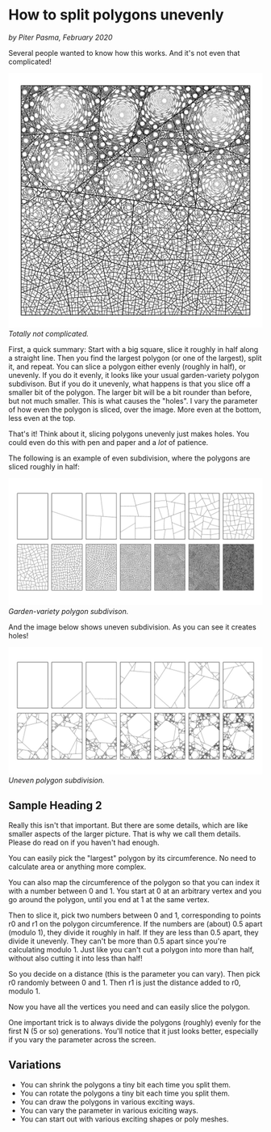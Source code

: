 # How to split polygons unevenly
*by Piter Pasma, February 2020*

Several people wanted to know how this works. And it's not even that complicated!

![This thing](polysub-1.jpg)
*Totally not complicated.*

First, a quick summary: Start with a big square, slice it roughly in half along a straight line. Then you find the largest polygon (or one of the largest), split it, and repeat. You can slice a polygon either evenly (roughly in half), or unevenly. If you do it evenly, it looks like your usual garden-variety polygon subdivison. But if you do it unevenly, what happens is that you slice off a smaller bit of the polygon. The larger bit will be a bit rounder than before, but not much smaller. This is what causes the "holes". I vary the parameter of how even the polygon is sliced, over the image. More even at the bottom, less even at the top.

That's it! Think about it, slicing polygons unevenly just makes holes. You could even do this with pen and paper and a *lot* of patience.

The following is an example of even subdivision, where the polygons are sliced roughly in half: 

![Even subdivision](polysub-2.jpg)
*Garden-variety polygon subdivison.*

And the image below shows uneven subdivision. As you can see it creates holes!

![Uneven subdivision](polysub-3.jpg)
*Uneven polygon subdivision.*

## Sample Heading 2

Really this isn't that important. But there are some details, which are like smaller aspects of the larger picture. That is why we call them details. Please do read on if you haven't had enough.

You can easily pick the "largest" polygon by its circumference. No need to calculate area or anything more complex.

You can also map the circumference of the polygon so that you can index it with a number between 0 and 1. You start at 0 at an arbitrary vertex and you go around the polygon, until you end at 1 at the same vertex.

Then to slice it, pick two numbers between 0 and 1, corresponding to points r0 and r1 on the polygon circumference. If the numbers are (about) 0.5 apart (modulo 1), they divide it roughly in half. If they are less than 0.5 apart, they divide it unevenly. They can't be more than 0.5 apart since you're calculating modulo 1. Just like you can't cut a polygon into more than half, without also cutting it into less than half!

So you decide on a distance (this is the parameter you can vary). Then pick r0 randomly between 0 and 1. Then r1 is just the distance added to r0, modulo 1.

Now you have all the vertices you need and can easily slice the polygon.

One important trick is to always divide the polygons (roughly) evenly for the first N (5 or so) generations. You'll notice that it just looks better, especially if you vary the parameter across the screen.

## Variations

* You can shrink the polygons a tiny bit each time you split them.
* You can rotate the polygons a tiny bit each time you split them.
* You can draw the polygons in various exciting ways.
* You can vary the parameter in various exiciting ways.
* You can start out with various exciting shapes or poly meshes.


